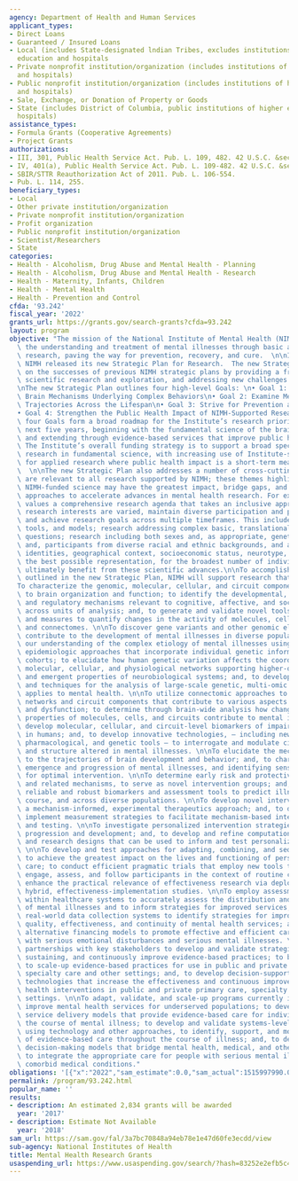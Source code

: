 ```yaml
---
agency: Department of Health and Human Services
applicant_types:
- Direct Loans
- Guaranteed / Insured Loans
- Local (includes State-designated lndian Tribes, excludes institutions of higher
  education and hospitals
- Private nonprofit institution/organization (includes institutions of higher education
  and hospitals)
- Public nonprofit institution/organization (includes institutions of higher education
  and hospitals)
- Sale, Exchange, or Donation of Property or Goods
- State (includes District of Columbia, public institutions of higher education and
  hospitals)
assistance_types:
- Formula Grants (Cooperative Agreements)
- Project Grants
authorizations:
- III, 301, Public Health Service Act. Pub. L. 109, 482. 42 U.S.C. &sect; 241.
- IV, 401(a), Public Health Service Act. Pub. L. 109-482. 42 U.S.C. &sect; 281.
- SBIR/STTR Reauthorization Act of 2011. Pub. L. 106-554.
- Pub. L. 114, 255.
beneficiary_types:
- Local
- Other private institution/organization
- Private nonprofit institution/organization
- Profit organization
- Public nonprofit institution/organization
- Scientist/Researchers
- State
categories:
- Health - Alcoholism, Drug Abuse and Mental Health - Planning
- Health - Alcoholism, Drug Abuse and Mental Health - Research
- Health - Maternity, Infants, Children
- Health - Mental Health
- Health - Prevention and Control
cfda: '93.242'
fiscal_year: '2022'
grants_url: https://grants.gov/search-grants?cfda=93.242
layout: program
objective: "The mission of the National Institute of Mental Health (NIMH) is to transform\
  \ the understanding and treatment of mental illnesses through basic and clinical\
  \ research, paving the way for prevention, recovery, and cure.  \n\nIn May 2020,\
  \ NIMH released its new Strategic Plan for Research.  The new Strategic Plan builds\
  \ on the successes of previous NIMH strategic plans by providing a framework for\
  \ scientific research and exploration, and addressing new challenges in mental health.\n\
  \nThe new Strategic Plan outlines four high-level Goals: \n• Goal 1: Define the\
  \ Brain Mechanisms Underlying Complex Behaviors\n• Goal 2: Examine Mental Illness\
  \ Trajectories Across the Lifespan\n• Goal 3: Strive for Prevention and Cures\n\
  • Goal 4: Strengthen the Public Health Impact of NIMH-Supported Research\n\nThese\
  \ four Goals form a broad roadmap for the Institute’s research priorities over the\
  \ next five years, beginning with the fundamental science of the brain and behavior,\
  \ and extending through evidence-based services that improve public health outcomes.\
  \ The Institute’s overall funding strategy is to support a broad spectrum of investigator-initiated\
  \ research in fundamental science, with increasing use of Institute-solicited initiatives\
  \ for applied research where public health impact is a short-term measure of success.\
  \  \n\nThe new Strategic Plan also addresses a number of cross-cutting themes that\
  \ are relevant to all research supported by NIMH; these themes highlight areas where\
  \ NIMH-funded science may have the greatest impact, bridge gaps, and offer novel\
  \ approaches to accelerate advances in mental health research. For example, NIMH\
  \ values a comprehensive research agenda that takes an inclusive approach that ensures\
  \ research interests are varied, maintain diverse participation and partnerships,\
  \ and achieve research goals across multiple timeframes. This includes diverse methodologies,\
  \ tools, and models; research addressing complex basic, translational, and applied\
  \ questions; research including both sexes and, as appropriate, genetic background;\
  \ and, participants from diverse racial and ethnic backgrounds, and across gender\
  \ identities, geographical context, socioeconomic status, neurotype, and age – offering\
  \ the best possible representation, for the broadest number of individuals who may\
  \ ultimately benefit from these scientific advances.\n\nTo accomplish the Goals\
  \ outlined in the new Strategic Plan, NIMH will support research that aims:\n\n\
  To characterize the genomic, molecular, cellular, and circuit components contributing\
  \ to brain organization and function; to identify the developmental, functional,\
  \ and regulatory mechanisms relevant to cognitive, affective, and social domains,\
  \ across units of analysis; and, to generate and validate novel tools, techniques,\
  \ and measures to quantify changes in the activity of molecules, cells, circuits,\
  \ and connectomes. \n\nTo discover gene variants and other genomic elements that\
  \ contribute to the development of mental illnesses in diverse populations; to advance\
  \ our understanding of the complex etiology of mental illnesses using molecular\
  \ epidemiologic approaches that incorporate individual genetic information in large\
  \ cohorts; to elucidate how human genetic variation affects the coordination of\
  \ molecular, cellular, and physiological networks supporting higher-order functions\
  \ and emergent properties of neurobiological systems; and, to develop novel tools\
  \ and techniques for the analysis of large-scale genetic, multi-omic data as it\
  \ applies to mental health. \n\nTo utilize connectomic approaches to identify brain\
  \ networks and circuit components that contribute to various aspects of mental function\
  \ and dysfunction; to determine through brain-wide analysis how changes in the physiological\
  \ properties of molecules, cells, and circuits contribute to mental illnesses; to\
  \ develop molecular, cellular, and circuit-level biomarkers of impaired neural function\
  \ in humans; and, to develop innovative technologies, – including new imaging, computational,\
  \ pharmacological, and genetic tools – to interrogate and modulate circuit activity\
  \ and structure altered in mental illnesses. \n\nTo elucidate the mechanisms contributing\
  \ to the trajectories of brain development and behavior; and, to characterize the\
  \ emergence and progression of mental illnesses, and identifying sensitive periods\
  \ for optimal intervention. \n\nTo determine early risk and protective factors,\
  \ and related mechanisms, to serve as novel intervention groups; and, to develop\
  \ reliable and robust biomarkers and assessment tools to predict illness onset,\
  \ course, and across diverse populations. \n\nTo develop novel interventions using\
  \ a mechanism-informed, experimental therapeutics approach; and, to develop and\
  \ implement measurement strategies to facilitate mechanism-based intervention development\
  \ and testing. \n\nTo investigate personalized intervention strategies across disease\
  \ progression and development; and, to develop and refine computational approaches\
  \ and research designs that can be used to inform and test personalized interventions.\
  \ \n\nTo develop and test approaches for adapting, combining, and sequencing interventions\
  \ to achieve the greatest impact on the lives and functioning of persons seeking\
  \ care; to conduct efficient pragmatic trials that employ new tools to rapidly identify,\
  \ engage, assess, and follow participants in the context of routine care; and, to\
  \ enhance the practical relevance of effectiveness research via deployment-focused,\
  \ hybrid, effectiveness-implementation studies. \n\nTo employ assessment platforms\
  \ within healthcare systems to accurately assess the distribution and determinants\
  \ of mental illnesses and to inform strategies for improved services; to optimize\
  \ real-world data collection systems to identify strategies for improving access,\
  \ quality, effectiveness, and continuity of mental health services; and, to compare\
  \ alternative financing models to promote effective and efficient care for individuals\
  \ with serious emotional disturbances and serious mental illnesses. \n\nTo strengthen\
  \ partnerships with key stakeholders to develop and validate strategies for implementing,\
  \ sustaining, and continuously improve evidence-based practices; to build models\
  \ to scale-up evidence-based practices for use in public and private primary care,\
  \ specialty care and other settings; and, to develop decision-support tools and\
  \ technologies that increase the effectiveness and continuous improvement of mental\
  \ health interventions in public and private primary care, specialty care, and other\
  \ settings. \n\nTo adapt, validate, and scale-up programs currently in use that\
  \ improve mental health services for underserved populations; to develop and validate\
  \ service delivery models that provide evidence-based care for individuals throughout\
  \ the course of mental illness; to develop and validate systems-level strategies\
  \ using technology and other approaches, to identify, support, and monitor the effectiveness\
  \ of evidence-based care throughout the course of illness; and, to develop and validate\
  \ decision-making models that bridge mental health, medical, and other care settings\
  \ to integrate the appropriate care for people with serious mental illnesses and\
  \ comorbid medical conditions."
obligations: '[{"x":"2022","sam_estimate":0.0,"sam_actual":1515997990.0,"usa_spending_actual":1773716426.18},{"x":"2023","sam_estimate":1566085360.0,"sam_actual":0.0,"usa_spending_actual":1777378749.65},{"x":"2024","sam_estimate":1767605084.0,"sam_actual":0.0,"usa_spending_actual":1766091599.11}]'
permalink: /program/93.242.html
popular_name: ''
results:
- description: An estimated 2,834 grants will be awarded
  year: '2017'
- description: Estimate Not Available
  year: '2018'
sam_url: https://sam.gov/fal/3a7bc70848a94eb78e1e47d60fe3ecdd/view
sub-agency: National Institutes of Health
title: Mental Health Research Grants
usaspending_url: https://www.usaspending.gov/search/?hash=83252e2efb5c4bcbc86d1c3387ee094d
---
```

